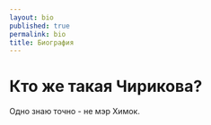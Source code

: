 ```yaml
---
layout: bio
published: true
permalink: bio
title: Биография
---
```


# Кто же такая Чирикова?

Одно знаю точно - не мэр Химок.